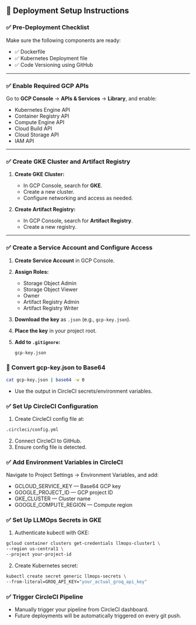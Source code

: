 ## 🚀 Deployment Setup Instructions

### ✅ Pre-Deployment Checklist

Make sure the following components are ready:

- ✅ Dockerfile  
- ✅ Kubernetes Deployment file  
- ✅ Code Versioning using GitHub

---

### ✅ Enable Required GCP APIs

Go to **GCP Console** → **APIs & Services** → **Library**, and enable:

- Kubernetes Engine API  
- Container Registry API  
- Compute Engine API  
- Cloud Build API  
- Cloud Storage API  
- IAM API

---

### ✅ Create GKE Cluster and Artifact Registry

1. **Create GKE Cluster:**
   - In GCP Console, search for **GKE**.
   - Create a new cluster.
   - Configure networking and access as needed.

2. **Create Artifact Registry:**
   - In GCP Console, search for **Artifact Registry**.
   - Create a new registry.

---

### ✅ Create a Service Account and Configure Access

1. **Create Service Account** in GCP Console.

2. **Assign Roles:**
   - Storage Object Admin  
   - Storage Object Viewer  
   - Owner  
   - Artifact Registry Admin  
   - Artifact Registry Writer  

3. **Download the key** as `.json` (e.g., `gcp-key.json`).

4. **Place the key** in your project root.

5. **Add to `.gitignore`:**

   ```bash
   gcp-key.json
   ```
### 🔐 Convert gcp-key.json to Base64
```bash
cat gcp-key.json | base64 -w 0
```
- Use the output in CircleCI secrets/environment variables.

### ✅ Set Up CircleCI Configuration
1. Create CircleCI config file at:
```bash
.circleci/config.yml
```
2. Connect CircleCI to GitHub.
3. Ensure config file is detected.

### ✅ Add Environment Variables in CircleCI
Navigate to Project Settings → Environment Variables, and add:
- GCLOUD_SERVICE_KEY — Base64 GCP key
- GOOGLE_PROJECT_ID — GCP project ID
- GKE_CLUSTER — Cluster name
- GOOGLE_COMPUTE_REGION — Compute region

### ✅ Set Up LLMOps Secrets in GKE
1. Authenticate kubectl with GKE:
```bash
gcloud container clusters get-credentials llmops-cluster1 \
--region us-central1 \
--project your-project-id
```
2. Create Kubernetes secret:
```bash
kubectl create secret generic llmops-secrets \
--from-literal=GROQ_API_KEY="your_actual_groq_api_key"
```

### ✅ Trigger CircleCI Pipeline
- Manually trigger your pipeline from CircleCI dashboard.
- Future deployments will be automatically triggered on every git push.